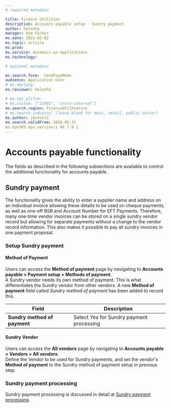 ```yaml
---
# required metadata

title: Finance Utilities 
description: Accounts payable setup - Sundry payment 
author: helenho
manager: Kym Parker
ms.date: 2021-03-02
ms.topic: article
ms.prod: 
ms.service: dynamics-ax-applications
ms.technology: 

# optional metadata

ms.search.form:  VendPaymMode
audience: Application User
# ms.devlang: 
ms.reviewer: helenho

# ms.tgt_pltfrm: 
# ms.custom: ["21901", "intro-internal"]
ms.search.region: FinanceUtilFeature
# ms.search.industry: [leave blank for most, retail, public sector]
ms.author: jdutoit2
ms.search.validFrom: 2016-05-31
ms.dyn365.ops.version:: AX 7.0.1
---
```


# Accounts payable functionality
The fields as described in the following subsections are available to control the additional functionality for accounts payable.

## Sundry payment

The functionality gives the ability to enter a supplier name and address on an individual invoice allowing these details to be used on cheque payments, as well as one-off BSB and Account Number for EFT Payments. Therefore, many one-time vendor invoices can be stored on a single sundry vendor record but allowing for separate payments without a change to the vendor record information.  This also makes it possible to pay all sundry invoices in one payment proposal.

### Setup Sundry payment
#### Method of Payment

Users can access the **Method of payment** page by navigating to **Accounts payable > Payment setup > Methods of payment**. <br>
A Sundry vendor needs its own method of payment. This is what differentiates the Sundry vendor from other vendors. A new **Method of payment** field called _Sundry method of payment_ has been added to record this.

|    Field	  |    Description   |
|-|-|
|  **Sundry method of payment**  | Select _Yes_ for Sundry payment processing  |
	
#### Sundry Vendor

Users can access the **All vendors** page by navigating to **Accounts payable > Vendors > All vendors**. <br>
Define the Vendor to be used for Sundry payments, and set the vendor's **Method of payment** to the Sundry method of payment setup in previous step.

### Sundry payment processing
Sundry payment processing is discussed in detail at [Sundry payment processing](../../Processing/Accounts-Payable/Sundry-payment.md).
